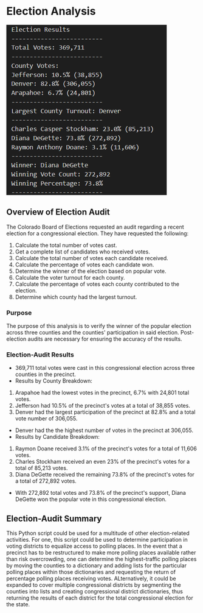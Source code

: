 # Election Analysis
![Image of Election Outcome](<./Resources/Election_Results.png>) 

## Overview of Election Audit
The Colorado Board of Elections requested an audit regarding a recent election for a congressional election. They have requested the following:
1) Calculate the total number of votes cast.
2) Get a complete list of candidates who received votes.
3) Calculate the total number of votes each candidate received.
4) Calculate the percentage of votes each candidate won. 
5) Determine the winner of the election based on popular vote.
6) Calculate the voter turnout for each county.
7) Calculate the percentage of votes each county contributed to the election.
8) Determine which county had the largest turnout.

### Purpose
The purpose of this analysis is to verify the winner of the popular election across three counties and the counties' participation in said election. Post-election audits are necessary for ensuring the accuracy of the results. 


### Election-Audit Results
- 369,711 total votes were cast in this congressional election across three counties in the precinct.
- Results by County Breakdown: 
 1) Arapahoe had the lowest votes in the precinct, 6.7% with 24,801 total votes. 
 2) Jefferson had 10.5% of the precinct's votes at a total of 38,855 votes. 
 3) Denver had the largest participation of the precinct at 82.8% and a total vote number of 306,055.
- Denver had the the highest number of votes in the precinct at 306,055.
- Results by Candidate Breakdown: 
 1) Raymon Doane received 3.1% of the precinct's votes for a total of 11,606 votes. 
 2) Charles Stockham received an even 23% of the precinct's votes for a total of 85,213 votes.
 3) Diana DeGette received the remaining 73.8% of the precinct's votes for a total of 272,892 votes.
- With 272,892 total votes and 73.8% of the precinct's support, Diana DeGette won the popular vote in this congressional election. 

## Election-Audit Summary
This Python script could be used for a multitude of other election-related activities. For one, this script could be used to determine participation in voting districts to equalize access to polling places. In the event that a precinct has to be restructured to make more polling places available rather than risk overcrowding, one can determine the highest-traffic polling places by moving the counties to a dictionary and adding lists for the particular polling places within those dictionaries and requesting the return of percentage polling places receiving votes. ALternatively, it could be expanded to cover multiple congressional districts by segmenting the counties into lists and creating congressional district dictionaries, thus returning the results of each district for the total congressional election for the state. 
